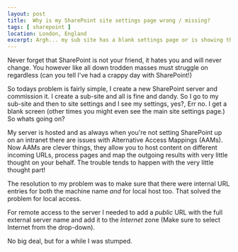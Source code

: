 ```yaml
---
layout: post
title:  Why is my SharePoint site settings page wrong / missing?
tags: [ sharepoint ]
location: London, England
excerpt: Argh... my sub site has a blank settings page or is showing the wrong content.
---
```


Never forget that SharePoint is not your friend, it hates you and will never change. You however like all down trodden masses must struggle on regardless (can you tell I've had a crappy day with SharePoint!)

So todays problem is fairly simple, I create a new SharePoint server and commission it. I create a sub-site and all is fine and dandy. So I go to my sub-site and then to site settings and I see my settings, yes?, Err no. I get a blank screen (other times you might even see the main site settings page.) So whats going on?

My server is hosted and as always when you're not setting SharePoint up on an intranet there are issues with Alternative Access Mappings (AAMs). Now AAMs are clever things, they allow you to host content on different incoming URLs, process pages and map the outgoing results with very little thought on your behalf. The trouble tends to happen with the very little thought part!

The resolution to my problem was to make sure that there were internal URL entries for both the machine name _and_ for local host too. That solved the problem for local access.

For remote access to the server I needed to add a _public_ URL with the full external server name and add it to the _Internet_ zone (Make sure to select Internet from the drop-down). 

No big deal, but for a while I was stumped.
